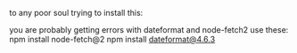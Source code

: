 to any poor soul trying to install this:

you are probably getting errors with dateformat and node-fetch2
use these:
npm install node-fetch@2
npm install dateformat@4.6.3